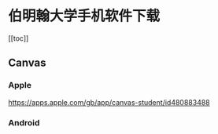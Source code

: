 # 伯明翰大学手机软件下载

[[toc]]

## Canvas

### Apple

https://apps.apple.com/gb/app/canvas-student/id480883488

### Android

